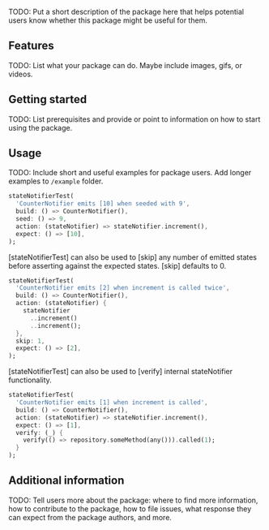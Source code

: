 <!-- 
This README describes the package. If you publish this package to pub.dev,
this README's contents appear on the landing page for your package.

For information about how to write a good package README, see the guide for
[writing package pages](https://dart.dev/guides/libraries/writing-package-pages). 

For general information about developing packages, see the Dart guide for
[creating packages](https://dart.dev/guides/libraries/create-library-packages)
and the Flutter guide for
[developing packages and plugins](https://flutter.dev/developing-packages). 
-->

TODO: Put a short description of the package here that helps potential users
know whether this package might be useful for them.

## Features

TODO: List what your package can do. Maybe include images, gifs, or videos.

## Getting started

TODO: List prerequisites and provide or point to information on how to
start using the package.

## Usage

TODO: Include short and useful examples for package users. Add longer examples
to `/example` folder. 

```dart
stateNotifierTest(
  'CounterNotifier emits [10] when seeded with 9',
  build: () => CounterNotifier(),
  seed: () => 9,
  action: (stateNotifier) => stateNotifier.increment(),
  expect: () => [10],
);
```

[stateNotifierTest] can also be used to [skip] any number of emitted states
before asserting against the expected states.
[skip] defaults to 0.

```dart
stateNotifierTest(
  'CounterNotifier emits [2] when increment is called twice',
  build: () => CounterNotifier(),
  action: (stateNotifier) {
    stateNotifier
      ..increment()
      ..increment();
  },
  skip: 1,
  expect: () => [2],
);
```

[stateNotifierTest] can also be used to [verify] internal stateNotifier functionality.

```dart
stateNotifierTest(
  'CounterNotifier emits [1] when increment is called',
  build: () => CounterNotifier(),
  action: (stateNotifier) => stateNotifier.increment(),
  expect: () => [1],
  verify: (_) {
    verify(() => repository.someMethod(any())).called(1);
  }
);
 ```

## Additional information

TODO: Tell users more about the package: where to find more information, how to 
contribute to the package, how to file issues, what response they can expect 
from the package authors, and more.
